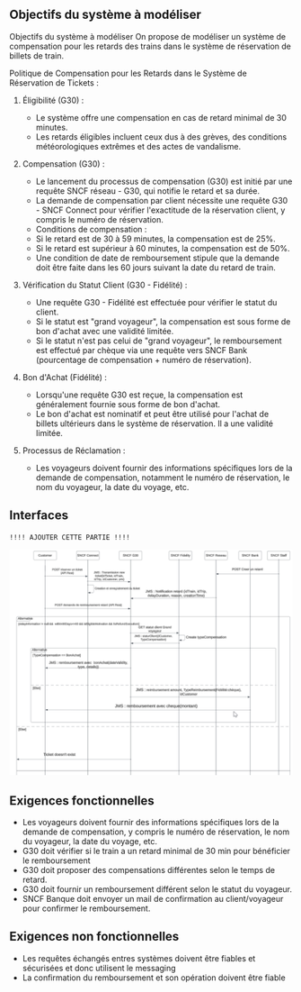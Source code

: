 ## Objectifs du système à modéliser

Objectifs du système à modéliser
On propose de modéliser un système de compensation pour les retards des trains dans le système de réservation de billets de train.

Politique de Compensation pour les Retards dans le Système de Réservation de Tickets :

1. Éligibilité (G30) :
    - Le système offre une compensation en cas de retard minimal de 30 minutes.
    - Les retards éligibles incluent ceux dus à des grèves, des conditions météorologiques extrêmes et des actes de vandalisme.

2. Compensation (G30) :
    - Le lancement du processus de compensation (G30) est initié par une requête SNCF réseau - G30, qui notifie le retard et sa durée.
    - La demande de compensation par client nécessite une requête G30 - SNCF Connect pour vérifier l'exactitude de la réservation client, y compris le numéro de réservation.
    - Conditions de compensation :
    - Si le retard est de 30 à 59 minutes, la compensation est de 25%.
    - Si le retard est supérieur à 60 minutes, la compensation est de 50%.
    - Une condition de date de remboursement stipule que la demande doit être faite dans les 60 jours suivant la date du retard de train.

3. Vérification du Statut Client (G30 - Fidélité) :
    - Une requête G30 - Fidélité est effectuée pour vérifier le statut du client.
    - Si le statut est "grand voyageur", la compensation est sous forme de bon d'achat avec une validité limitée.
    - Si le statut n'est pas celui de "grand voyageur", le remboursement est effectué par chèque via une requête vers SNCF Bank (pourcentage de compensation + numéro de réservation).

4. Bon d'Achat (Fidélité) :
    - Lorsqu'une requête G30 est reçue, la compensation est généralement fournie sous forme de bon d'achat.
    - Le bon d'achat est nominatif et peut être utilisé pour l'achat de billets ultérieurs dans le système de réservation. Il a une validité limitée.

5. Processus de Réclamation :
    - Les voyageurs doivent fournir des informations spécifiques lors de la demande de compensation, notamment le numéro de réservation, le nom du voyageur, la date du voyage, etc.


## Interfaces

```
!!!! AJOUTER CETTE PARTIE !!!!
```

![](DiagSequence.png)


## Exigences fonctionnelles

* Les voyageurs doivent fournir des informations spécifiques lors de la demande de compensation, y compris le numéro de réservation, le nom du voyageur, la date du voyage, etc.
* G30 doit vérifier si  le train a un retard minimal de 30 min pour bénéficier le remboursement
* G30 doit proposer des compensations différentes selon le temps de retard.
* G30 doit fournir un remboursement différent selon le statut du voyageur.
* SNCF Banque doit envoyer un mail de confirmation au client/voyageur pour confirmer le remboursement.

## Exigences non fonctionnelles

* Les requêtes échangés entres systèmes doivent être fiables et sécurisées et donc utilisent le messaging
* La confirmation  du remboursement et son opération  doivent être fiable
